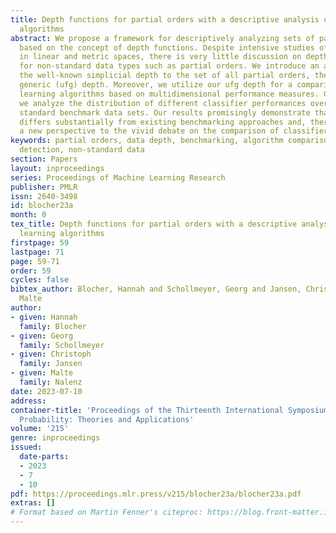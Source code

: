 ```yaml
---
title: Depth functions for partial orders with a descriptive analysis of machine learning
  algorithms
abstract: We propose a framework for descriptively analyzing sets of partial orders
  based on the concept of depth functions. Despite intensive studies of depth functions
  in linear and metric spaces, there is very little discussion on depth functions
  for non-standard data types such as partial orders. We introduce an adaptation of
  the well-known simplicial depth to the set of all partial orders, the union-free
  generic (ufg) depth. Moreover, we utilize our ufg depth for a comparison of machine
  learning algorithms based on multidimensional performance measures. Concretely,
  we analyze the distribution of different classifier performances over a sample of
  standard benchmark data sets. Our results promisingly demonstrate that our approach
  differs substantially from existing benchmarking approaches and, therefore, adds
  a new perspective to the vivid debate on the comparison of classifiers.
keywords: partial orders, data depth, benchmarking, algorithm comparison, outlier
  detection, non-standard data
section: Papers
layout: inproceedings
series: Proceedings of Machine Learning Research
publisher: PMLR
issn: 2640-3498
id: blocher23a
month: 0
tex_title: Depth functions for partial orders with a descriptive analysis of machine
  learning algorithms
firstpage: 59
lastpage: 71
page: 59-71
order: 59
cycles: false
bibtex_author: Blocher, Hannah and Schollmeyer, Georg and Jansen, Christoph and Nalenz,
  Malte
author:
- given: Hannah
  family: Blocher
- given: Georg
  family: Schollmeyer
- given: Christoph
  family: Jansen
- given: Malte
  family: Nalenz
date: 2023-07-10
address:
container-title: 'Proceedings of the Thirteenth International Symposium on Imprecise
  Probability: Theories and Applications'
volume: '215'
genre: inproceedings
issued:
  date-parts:
  - 2023
  - 7
  - 10
pdf: https://proceedings.mlr.press/v215/blocher23a/blocher23a.pdf
extras: []
# Format based on Martin Fenner's citeproc: https://blog.front-matter.io/posts/citeproc-yaml-for-bibliographies/
---
```

